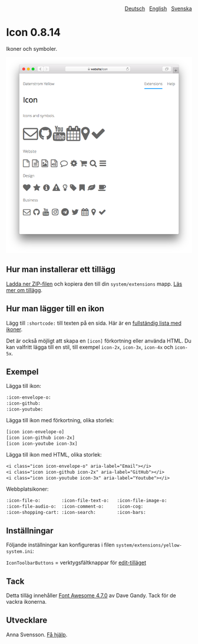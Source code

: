 <p align="right"><a href="README-de.md">Deutsch</a> &nbsp; <a href="README.md">English</a> &nbsp; <a href="README-sv.md">Svenska</a></p>

# Icon 0.8.14

Ikoner och symboler.

![Skärmdump](icon-screenshot.png?raw=true)

## Hur man installerar ett tillägg

[Ladda ner ZIP-filen](https://github.com/annaesvensson/yellow-icon/archive/main.zip) och kopiera den till din `system/extensions` mapp. [Läs mer om tillägg](https://github.com/annaesvensson/yellow-update/tree/main/README-sv.md).

## Hur man lägger till en ikon

Lägg till `:shortcode:` till texten på en sida. Här är en [fullständig lista med ikoner](https://fontawesome.com/icons).

Det är också möjligt att skapa en `[icon]` förkortning eller använda HTML. Du kan valfritt lägga till en stil, till exempel `icon-2x`, `icon-3x`, `icon-4x` och `icon-5x`.

## Exempel

Lägga till ikon:

    :icon-envelope-o:
    :icon-github:
    :icon-youtube:

Lägga till ikon med förkortning, olika storlek:

    [icon icon-envelope-o]
    [icon icon-github icon-2x]
    [icon icon-youtube icon-3x]
    
Lägga till ikon med HTML, olika storlek:

    <i class="icon icon-envelope-o" aria-label="Email"></i>
    <i class="icon icon-github icon-2x" aria-label="GitHub"></i>
    <i class="icon icon-youtube icon-3x" aria-label="Youtube"></i>

Webbplatsikoner:

    :icon-file-o:        :icon-file-text-o:   :icon-file-image-o:
    :icon-file-audio-o:  :icon-comment-o:     :icon-cog:
    :icon-shopping-cart: :icon-search:        :icon-bars:

## Inställningar

Följande inställningar kan konfigureras i filen `system/extensions/yellow-system.ini`:

`IconToolbarButtons` = verktygsfältknappar för [edit-tilläget](https://github.com/annaesvensson/yellow-edit/tree/main/README-sv.md)  

## Tack

Detta tilläg innehåller [Font Awesome 4.7.0](https://github.com/FortAwesome/Font-Awesome) av Dave Gandy. Tack för de vackra ikonerna.

## Utvecklare

Anna Svensson. [Få hjälp](https://datenstrom.se/sv/yellow/help/).
